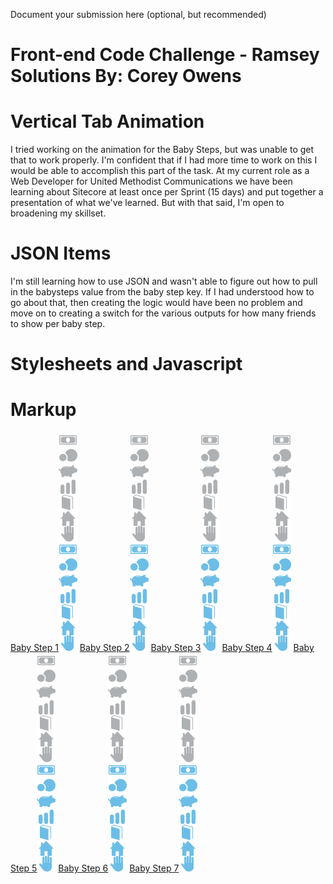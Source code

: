 Document your submission here (optional, but recommended)

Front-end Code Challenge - Ramsey Solutions
By: Corey Owens
=============================================


Vertical Tab Animation
=====

I tried working on the animation for the Baby Steps, but was unable to get that to work properly. I'm confident that if I had more time to work on this I would be able to accomplish this part of the task. At my current role as a Web Developer for United Methodist Communications we have been learning about Sitecore at least once per Sprint (15 days) and put together a presentation of what we've learned. But with that said, I'm open to broadening my skillset.

JSON Items
====
I'm still learning how to use JSON and wasn't able to figure out how to pull in the babysteps value from the baby step key. If I had understood how to go about that, then creating the logic would have been no problem and move on to creating a switch for the various outputs for how many friends to show per baby step.


Stylesheets and Javascript
====
<!-- Bootstrap Installed -->
<!-- Boostrap Styling in Head -->
<link rel="stylesheet" href="https://stackpath.bootstrapcdn.com/bootstrap/4.3.1/css/bootstrap.min.css" integrity="sha384-ggOyR0iXCbMQv3Xipma34MD+dH/1fQ784/j6cY/iJTQUOhcWr7x9JvoRxT2MZw1T" crossorigin="anonymous">
<script src="https://stackpath.bootstrapcdn.com/bootstrap/4.3.1/js/bootstrap.min.js" integrity="sha384-JjSmVgyd0p3pXB1rRibZUAYoIIy6OrQ6VrjIEaFf/nJGzIxFDsf4x0xIM+B07jRM" crossorigin="anonymous"></script>

<!-- Boostrap Javascript in Footer -->
<script src="https://stackpath.bootstrapcdn.com/bootstrap/4.3.1/js/bootstrap.min.js" integrity="sha384-JjSmVgyd0p3pXB1rRibZUAYoIIy6OrQ6VrjIEaFf/nJGzIxFDsf4x0xIM+B07jRM" crossorigin="anonymous"></script>
<script src="https://ajax.googleapis.com/ajax/libs/jquery/3.2.1/jquery.min.js"></script>
<script src="https://ajax.googleapis.com/ajax/libs/jqueryui/1.12.1/jquery-ui.min.js"></script>


Markup
====
<!-- Using sprites and :active psuedo to change image color-->
<a class="nav-link active" id="v-pills-babtstep-1-tab" data-toggle="pill" href="#v-pills-1" role="tab" aria-controls="v-pills-babystep-1-tab" aria-selected="true">Baby Step 1<img id="step-1" src="assets/images/icons/sprites/icons_small.png"></a>
<a class="nav-link" id="v-pills-babystep-2-tab" data-toggle="pill" href="#v-pills-2" role="tab" aria-controls="v-pills-babystep-2-tab" aria-selected="false">Baby Step 2<img id="step-2" src="assets/images/icons/sprites/icons_small.png"></a>
<a class="nav-link" id="v-pills-babystep-3-tab" data-toggle="pill" href="#v-pills-3" role="tab" aria-controls="v-pills-babystep-3-tab" aria-selected="false">Baby Step 3<img id="step-3" src="assets/images/icons/sprites/icons_small.png"></a>
<a class="nav-link" id="v-pills-babystep-4-tab" data-toggle="pill" href="#v-pills-4" role="tab" aria-controls="v-pills-babystep-4-tab" aria-selected="false">Baby Step 4<img id="step-4" src="assets/images/icons/sprites/icons_small.png"></a>
<a class="nav-link" id="v-pills-babystep-5-tab" data-toggle="pill" href="#v-pills-5" role="tab" aria-controls="v-pills-babystep-5-tab" aria-selected="false">Baby Step 5<img id="step-5" src="assets/images/icons/sprites/icons_small.png"></a>
<a class="nav-link" id="v-pills-babystep-6-tab" data-toggle="pill" href="#v-pills-6" role="tab" aria-controls="v-pills-babystep-6-tab" aria-selected="false">Baby Step 6<img id="step-6" src="assets/images/icons/sprites/icons_small.png"></a>
<a class="nav-link" id="v-pills-babystep-7-tab" data-toggle="pill" href="#v-pills-7" role="tab" aria-controls="v-pills-babystep-7-tab" aria-selected="false">Baby Step 7<img id="step-7" src="assets/images/icons/sprites/icons_small.png"></a>

<!-- AJAX Call -->
<script src="assets/javascripts/main.js"></script>

